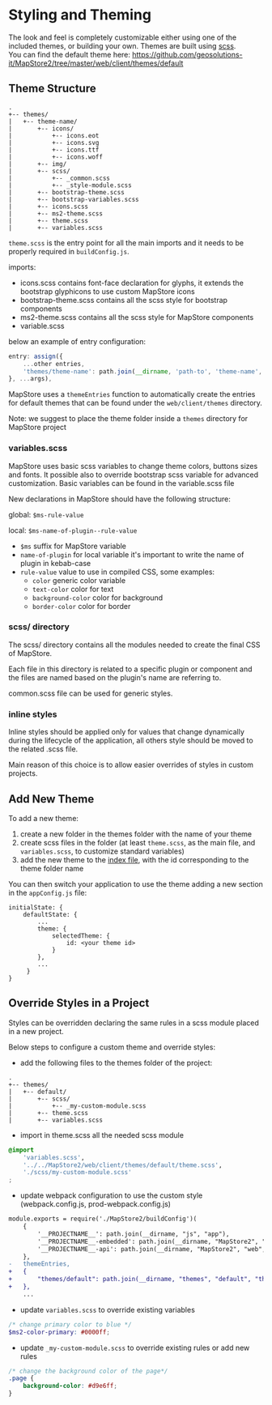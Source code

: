 # Styling and Theming

The look and feel is completely customizable either using one of the included themes, or building your own. Themes are built using [scss](https://sass-lang.com/).  
You can find the default theme here: https://github.com/geosolutions-it/MapStore2/tree/master/web/client/themes/default

## Theme Structure

```
.
+-- themes/
|   +-- theme-name/
|       +-- icons/
|           +-- icons.eot
|           +-- icons.svg
|           +-- icons.ttf
|           +-- icons.woff
|       +-- img/
|       +-- scss/
|           +-- _common.scss
|           +-- _style-module.scss
|       +-- bootstrap-theme.scss
|       +-- bootstrap-variables.scss
|       +-- icons.scss
|       +-- ms2-theme.scss
|       +-- theme.scss
|       +-- variables.scss
```

`theme.scss` is the entry point for all the main imports and it needs to be properly required in `buildConfig.js`.

imports:
- icons.scss contains font-face declaration for glyphs, it extends the bootstrap glyphicons to use custom MapStore icons
- bootstrap-theme.scss contains all the scss style for bootstrap components
- ms2-theme.scss contains all the scss style for MapStore components
- variable.scss

below an example of entry configuration:
```js
entry: assign({
    ...other entries,
    'themes/theme-name': path.join(__dirname, 'path-to', 'theme-name', 'theme.scss')
}, ...args),
```

MapStore uses a `themeEntries` function to automatically create the entries for default themes that can be found under the `web/client/themes` directory.

Note: we suggest to place the theme folder inside a `themes` directory for MapStore project

### variables.scss
MapStore uses basic scss variables to change theme colors, buttons sizes and fonts.
It possible also to override bootstrap scss variable for advanced customization.
Basic variables can be found in the variable.scss file

New declarations in MapStore should have the following structure:

global: `$ms-rule-value`

local: `$ms-name-of-plugin--rule-value`

- `$ms` suffix for MapStore variable
- `name-of-plugin` for local variable it's important to write the name of plugin in kebab-case
- `rule-value` value to use in compiled CSS, some examples:
    - `color` generic color variable
    - `text-color` color for text
    - `background-color` color for background
    - `border-color` color for border

### scss/ directory

The scss/ directory contains all the modules needed to create the final CSS of MapStore.

Each file in this directory is related to a specific plugin or component and the files are named based on the plugin's name are referring to.

common.scss file can be used for generic styles. 

### inline styles

Inline styles should be applied only for values that change dynamically during the lifecycle of the application, all others style should be moved to the related .scss file.

Main reason of this choice is to allow easier overrides of styles in custom projects.

## Add New Theme

To add a new theme:     

1. create a new folder in the themes folder with the name of your theme
1. create scss files in the folder (at least `theme.scss`, as the main file, and `variables.scss`, to customize standard variables)
1. add the new theme to the [index file](https://github.com/geosolutions-it/MapStore2/blob/master/web/client/themes/index.js), with the id corresponding to the theme folder name

You can then switch your application to use the theme adding a new section in the `appConfig.js` file:

```
initialState: {
    defaultState: {
        ...
        theme: {
            selectedTheme: {
                id: <your theme id>
            }
        },
        ...
     }
}
```

## Override Styles in a Project

Styles can be overridden declaring the same rules in a scss module placed in a new project.

Below steps to configure a custom theme and override styles:

- add the following files to the themes folder of the project:

```
.
+-- themes/
|   +-- default/
|       +-- scss/
|           +-- _my-custom-module.scss
|       +-- theme.scss
|       +-- variables.scss
```

- import in theme.scss all the needed scss module

```scss
@import
    'variables.scss',
    '../../MapStore2/web/client/themes/default/theme.scss',
    './scss/my-custom-module.scss'
;
```

- update webpack configuration to use the custom style (webpack.config.js, prod-webpack.config.js)

```diff
module.exports = require('./MapStore2/buildConfig')(
    {
        '__PROJECTNAME__': path.join(__dirname, "js", "app"),
        '__PROJECTNAME__-embedded': path.join(__dirname, "MapStore2", "web", "client", "product", "embedded"),
        '__PROJECTNAME__-api': path.join(__dirname, "MapStore2", "web", "client", "product", "api")
    },
-   themeEntries,
+   {
+       "themes/default": path.join(__dirname, "themes", "default", "theme.scss")
+   },
    ...
```

- update `variables.scss` to override existing variables

```scss
/* change primary color to blue */
$ms2-color-primary: #0000ff;
```

- update `_my-custom-module.scss` to override existing rules or add new rules

```scss
/* change the background color of the page*/
.page {
    background-color: #d9e6ff;
}
```

